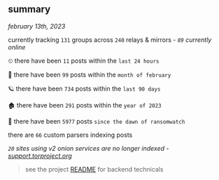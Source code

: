 
## summary
_february 13th, 2023_

currently tracking `131` groups across `240` relays & mirrors - _`89` currently online_

⏲ there have been `11` posts within the `last 24 hours`

🦈 there have been `99` posts within the `month of february`

🪐 there have been `734` posts within the `last 90 days`

🏚 there have been `291` posts within the `year of 2023`

🦕 there have been `5977` posts `since the dawn of ransomwatch`

there are `66` custom parsers indexing posts

_`20` sites using v2 onion services are no longer indexed - [support.torproject.org](https://support.torproject.org/onionservices/v2-deprecation/)_

> see the project [README](https://github.com/joshhighet/ransomwatch#ransomwatch--) for backend technicals
